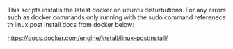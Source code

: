 This scripts installs the latest docker on ubuntu disturbutions. For any errors such as docker commands only running with the sudo command referenece th linux post install docs from docker below:

https://docs.docker.com/engine/install/linux-postinstall/
